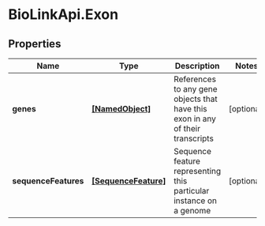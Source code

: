 # BioLinkApi.Exon

## Properties
Name | Type | Description | Notes
------------ | ------------- | ------------- | -------------
**genes** | [**[NamedObject]**](NamedObject.md) | References to any gene objects that have this exon in any of their transcripts | [optional] 
**sequenceFeatures** | [**[SequenceFeature]**](SequenceFeature.md) | Sequence feature representing this particular instance on a genome | [optional] 


